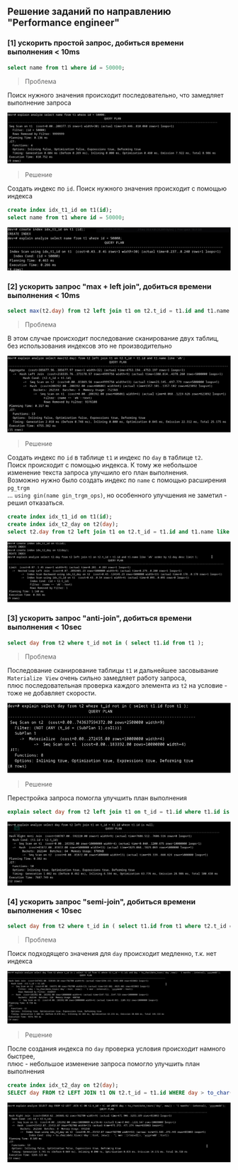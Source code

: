 ## Решение заданий по направлению "Performance engineer" ##

### [1] ускорить простой запроc, добиться времени выполнения < 10ms
``` sql
select name from t1 where id = 50000;
```
> Проблема

Поиск нужного значения происходит последовательно, что замедляет выполнение запроса

![](/1/without_idx_t1_id.png)

> Решение

Создать индекс по ```id```. Поиск нужного значения происходит с помощью индекса
``` sql
create index idx_t1_id on t1(id);
select name from t1 where id = 50000;
```
![](/1/with_idx_t1_id.png)

### [2] ускорить запрос "max + left join", добиться времени выполнения < 10ms
``` sql
select max(t2.day) from t2 left join t1 on t2.t_id = t1.id and t1.name like 'a%';
```
> Проблема

В этом случае происходит последование сканирование двух таблиц, без использования индексов это не производительно

![](/2/without_idx_t1_id_and_idx_t2_day.png)

> Решение

Создать индекс по ```id``` в таблице ```t1``` и индекс по ```day``` в таблице ```t2```.</br>
Поиск происходит с помощью индекса. К тому же небольшое изменение текста запроса улучшило его план выполнения.<br>
Возможно нужно было создать индекс по ```name``` c помощью расширения ```pg_trgm```<br>
... ```using gin(name gin_trgm_ops)```, но особенного улучшения не заметил - решил отказаться.
``` sql
create index idx_t1_id on t1(id);
create index idx_t2_day on t2(day);
select t2.day from t2 left join t1 on t2.t_id = t1.id and t1.name like 'a%' order by t2.day desc limit 1;
```
![](/2/with_idx_t1_id_and_idx_t2_day.png)

### [3] ускорить запрос "anti-join", добиться времени выполнения < 10sec
``` sql
select day from t2 where t_id not in ( select t1.id from t1 );
```
> Проблема

Последование сканирование таблицы ```t1``` и дальнейшее засовывание ```Materialize View``` очень сильно замедляет работу запроса,<br>
плюс последовательная проверка каждого элемента из ```t2``` на условие - тоже не добавляет скорости.

![](/3/before.png)

> Решение

 Перестройка запроса помогла улучшить план выполнения
``` sql
explain select day from t2 left join t1 on t_id = t1.id where t1.id is null;
```
![](/3/after.png)

### [4] ускорить запрос "semi-join", добиться времени выполнения < 10sec
``` sql
select day from t2 where t_id in ( select t1.id from t1 where t2.t_id = t1.id) and day > to_char(date_trunc('day',now()- '1 months'::interval),'yyyymmdd');
```
> Проблема

Поиск подходящего значения для ```day``` происходит медленно, т.к. нет индекса

![](/4/before.png)

> Решение

После создания индекса по ```day``` проверка условия происходит намного быстрее,<br>
плюс - небольшое изменение запроса помогло улучшить план выполнения
``` sql
create index idx_t2_day on t2(day);
SELECT day FROM t2 LEFT JOIN t1 ON t2.t_id = t1.id WHERE day > to_char(date_trunc('day', now() - '1 months'::interval), 'yyyymmdd');
```
![](/4/after.png)

